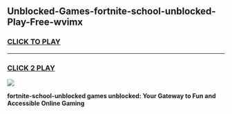 
## Unblocked-Games-fortnite-school-unblocked-Play-Free-wvimx
<h3>
<a href="https://premium76.site?title=fortnite-school-unblocked&ref=20M">CLICK TO PLAY</a></h3>
<hr>

<h3>
<a href="https://premium76.site?title=fortnite-school-unblocked&ref=20M">CLICK 2 PLAY</a>
  
</h3>

<a href="https://premium76.site?title=fortnite-school-unblocked&ref=19M"><img src="https://clearcache.store/games.png"></a>


**fortnite-school-unblocked games unblocked: Your Gateway to Fun and Accessible Online Gaming**

